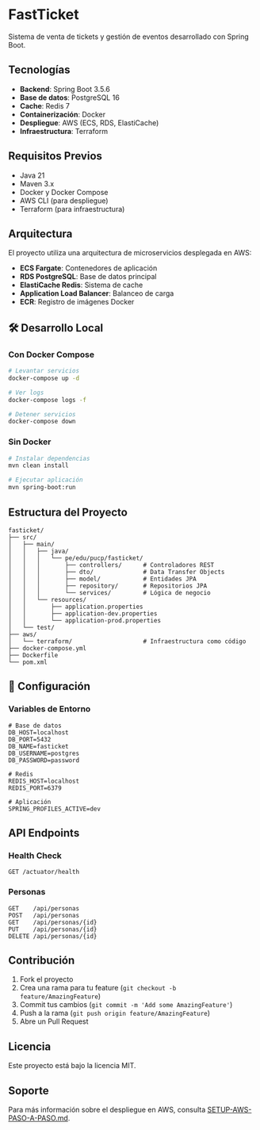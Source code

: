 # FastTicket

Sistema de venta de tickets y gestión de eventos desarrollado con Spring Boot.

## Tecnologías

- **Backend**: Spring Boot 3.5.6
- **Base de datos**: PostgreSQL 16
- **Cache**: Redis 7
- **Containerización**: Docker
- **Despliegue**: AWS (ECS, RDS, ElastiCache)
- **Infraestructura**: Terraform

## Requisitos Previos

- Java 21
- Maven 3.x
- Docker y Docker Compose
- AWS CLI (para despliegue)
- Terraform (para infraestructura)

## Arquitectura

El proyecto utiliza una arquitectura de microservicios desplegada en AWS:

- **ECS Fargate**: Contenedores de aplicación
- **RDS PostgreSQL**: Base de datos principal
- **ElastiCache Redis**: Sistema de cache
- **Application Load Balancer**: Balanceo de carga
- **ECR**: Registro de imágenes Docker

## 🛠️ Desarrollo Local

### Con Docker Compose

```bash
# Levantar servicios
docker-compose up -d

# Ver logs
docker-compose logs -f

# Detener servicios
docker-compose down
```

### Sin Docker

```bash
# Instalar dependencias
mvn clean install

# Ejecutar aplicación
mvn spring-boot:run
```

## Estructura del Proyecto

```
fasticket/
├── src/
│   ├── main/
│   │   ├── java/
│   │   │   └── pe/edu/pucp/fasticket/
│   │   │       ├── controllers/      # Controladores REST
│   │   │       ├── dto/              # Data Transfer Objects
│   │   │       ├── model/            # Entidades JPA
│   │   │       ├── repository/       # Repositorios JPA
│   │   │       └── services/         # Lógica de negocio
│   │   └── resources/
│   │       ├── application.properties
│   │       ├── application-dev.properties
│   │       └── application-prod.properties
│   └── test/
├── aws/
│   └── terraform/                    # Infraestructura como código
├── docker-compose.yml
├── Dockerfile
└── pom.xml
```

## 🔧 Configuración

### Variables de Entorno

```env
# Base de datos
DB_HOST=localhost
DB_PORT=5432
DB_NAME=fasticket
DB_USERNAME=postgres
DB_PASSWORD=password

# Redis
REDIS_HOST=localhost
REDIS_PORT=6379

# Aplicación
SPRING_PROFILES_ACTIVE=dev
```

## API Endpoints

### Health Check
```
GET /actuator/health
```

### Personas
```
GET    /api/personas
POST   /api/personas
GET    /api/personas/{id}
PUT    /api/personas/{id}
DELETE /api/personas/{id}
```

## Contribución

1. Fork el proyecto
2. Crea una rama para tu feature (`git checkout -b feature/AmazingFeature`)
3. Commit tus cambios (`git commit -m 'Add some AmazingFeature'`)
4. Push a la rama (`git push origin feature/AmazingFeature`)
5. Abre un Pull Request

## Licencia

Este proyecto está bajo la licencia MIT.

## Soporte

Para más información sobre el despliegue en AWS, consulta [SETUP-AWS-PASO-A-PASO.md](./SETUP-AWS-PASO-A-PASO.md).

